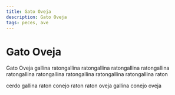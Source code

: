 ```yaml
---
title: Gato Oveja
description: Gato Oveja
tags: peces, ave
---
```


# Gato Oveja

Gato Oveja gallina ratongallina ratongallina ratongallina ratongallina ratongallina ratongallina ratongallina ratongallina ratongallina raton

cerdo gallina raton conejo raton raton oveja gallina conejo oveja